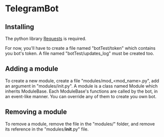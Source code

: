# TelegramBot


## Installing

The python library [Requests](http://docs.python-requests.org/en/latest/user/install/#install) is required.  

For now, you'll have to create a file named "botTest/token" which contains you bot's token.
A file named "botTest/updates_log" must be created too.

## Adding a module

To create a new module, create a file "modules/mod_<mod_name>.py", add an argument in "modules/init.py". 
A module is a class named Module<ModuleName> which inherits ModuleBase. Each ModuleBase's functions are called by the bot, in an event-like manner. You can override any of them to create you own bot.

## Removing a module

To remove a module, remove the file in the "modules/" folder, and remove its reference in the "modules/__init__.py" file.
